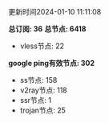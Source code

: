 更新时间2024-01-10 11:11:08

**总订阅: 36**
**总节点: 6418**
- vless节点: 22

**google ping有效节点: 302**
- ss节点: 158
- v2ray节点: 118
- ssr节点: 1
- trojan节点: 25
